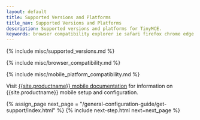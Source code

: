 ```yaml
---
layout: default
title: Supported Versions and Platforms
title_nav: Supported Versions and Platforms
description: Supported versions and platforms for TinyMCE.
keywords: browser compatibility explorer ie safari firefox chrome edge mobile
---
```


{% include misc/supported_versions.md %}

{% include misc/browser_compatibility.md %}

{% include misc/mobile_platform_compatibility.md %}

Visit [{{site.productname}} mobile documentation]({{site.baseurl}}/mobile) for information on {{site.productname}} mobile setup and configuration.

{% assign_page next_page = "/general-configuration-guide/get-support/index.html" %}
{% include next-step.html next=next_page %}
